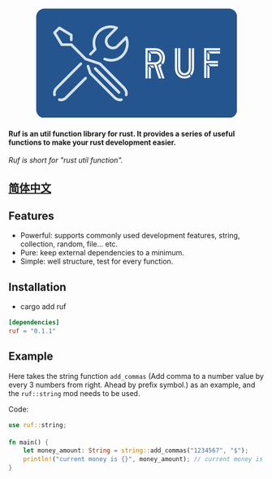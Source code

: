 <div align=center>
<img src="./logo.png" width="396" height="215"/>
<br/>
</div>

#### Ruf is an util function library for rust. It provides a series of useful functions to make your rust development easier.

_Ruf is short for "rust util function"._

## [简体中文](./README_zh-CN.md)

## Features

- Powerful: supports commonly used development features, string, collection, random, file... etc.
- Pure: keep external dependencies to a minimum.
- Simple: well structure, test for every function.

## Installation
- cargo add ruf

```toml
[dependencies]
ruf = "0.1.1"
```

## Example

Here takes the string function `add_commas` (Add comma to a number value by every 3 numbers from right. Ahead by prefix symbol.) as an example, and the `ruf::string` mod needs to be used.

Code:
```rust
use ruf::string;

fn main() {
    let money_amount: String = string::add_commas("1234567", "$");
    println!("current money is {}", money_amount); // current money is $1,234,567
}
```